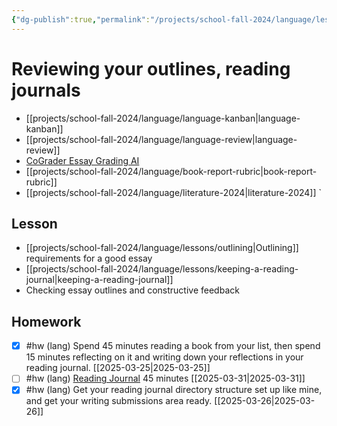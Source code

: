 ```yaml
---
{"dg-publish":true,"permalink":"/projects/school-fall-2024/language/lessons/essay-outline-review-2/"}
---
```



#  Reviewing your outlines, reading journals

- [[projects/school-fall-2024/language/language-kanban\|language-kanban]]
- [[projects/school-fall-2024/language/language-review\|language-review]]
- [CoGrader Essay Grading AI](https://v2.cograder.com/app)
- [[projects/school-fall-2024/language/book-report-rubric\|book-report-rubric]]
- [[projects/school-fall-2024/language/literature-2024\|literature-2024]]
`
## Lesson

- [[projects/school-fall-2024/language/lessons/outlining\|Outlining]] requirements for a good essay
- [[projects/school-fall-2024/language/lessons/keeping-a-reading-journal\|keeping-a-reading-journal]] 
- Checking essay outlines and constructive feedback

## Homework

- [x] #hw (lang) Spend 45 minutes reading a book from your list, then spend 15 minutes reflecting on it and writing down your reflections in your reading journal. [[2025-03-25\|2025-03-25]]
- [ ] #hw (lang) [Reading Journal](https://school.ginosterous.com/projects/school-fall-2024/language/lessons/keeping-a-reading-journal) 45 minutes [[2025-03-31\|2025-03-31]]
- [x] #hw (lang) Get your reading journal directory structure set up like mine, and get your writing submissions area ready. [[2025-03-26\|2025-03-26]]
